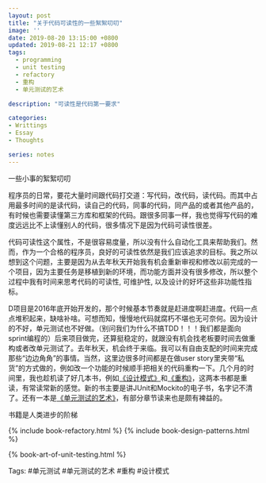 ```yaml
---
layout: post
title: "关于代码可读性的一些絮絮叨叨"
image: ''
date: 2019-08-20 13:15:00 +0800
updated: 2019-08-21 12:17 +0800
tags: 
  - programming
  - unit testing
  - refactory
  - 重构
  - 单元测试的艺术

description: "可读性是代码第一要求"

categories:
- Writtings
- Essay
- Thoughts

series: notes
---
```

一些小事的絮絮叨叨

程序员的日常，要花大量时间跟代码打交道：写代码，改代码，读代码。而其中占用最多时间的是读代码，读自己的代码，同事的代码，同产品的或者其他产品的，有时候也需要读懂第三方库和框架的代码。跟很多同事一样，我也觉得写代码的难度远远比不上读懂别人的代码，很多情况下是因为代码可读性很差。

代码可读性这个属性，不是很容易度量，所以没有什么自动化工具来帮助我们。然而，作为一个合格的程序员，良好的可读性依然是我们应该追求的目标。我之所以想到这个问题，主要是因为从去年秋天开始我有机会重新审视和修改以前完成的一个项目，因为主要任务是移植到新的环境，而功能方面并没有很多修改，所以整个过程中我有时间来思考代码的可读性, 可维护性, 以及设计的好坏这些非功能性指标。

D项目是2016年底开始开发的，那个时候基本节奏就是赶进度啊赶进度。代码一点点堆积起来，缺啥补啥。可想而知，慢慢地代码就腐朽不堪也无可奈何。因为设计的不好，单元测试也不好做。（别问我们为什么不搞TDD！！！我们都是面向sprint编程的）后来项目做完，还算挺稳定的，就跟没有机会找老板要时间去做重构或者改单元测试了。去年秋天，机会终于来临。我可以有自由支配的时间来完成那些“边边角角”的事情。当然，这里边很多时间都是在做user story里夹带“私货”的方式做的，例如改一个功能的时候顺手把相关的代码重构一下。几个月的时间里，我也趁机读了好几本书，例如[《设计模式》](http://union.dangdang.com/transfer.php?sys_id=1&ad_type=10&from=P-314444&backurl=http%3A%2F%2Fproduct.dangdang.com%2Fproduct.aspx%3Fproduct_id%3D27875838)和[《重构》](http://union.dangdang.com/transfer.php?sys_id=1&ad_type=10&from=P-314444&backurl=http%3A%2F%2Fproduct.dangdang.com%2Fproduct.aspx%3Fproduct_id%3D27851757)，这两本书都是重读，有常读常新的感觉。新的书主要是讲JUnit和Mockito的电子书，名字记不清了。还有一本是[《单元测试的艺术》](http://union.dangdang.com/transfer.php?sys_id=1&ad_type=10&from=P-314444&backurl=http%3A%2F%2Fproduct.dangdang.com%2Fproduct.aspx%3Fproduct_id%3D23532623)，有部分章节读来也是颇有裨益的。


书籍是人类进步的阶梯

 {% include book-refactory.html %}
 {% include book-design-patterns.html %}
 
 {% book-art-of-unit-testing.html %}

Tags: #单元测试 #单元测试的艺术 #重构 #设计模式
